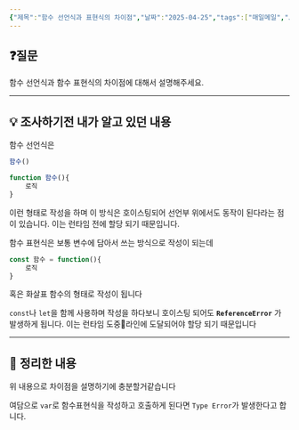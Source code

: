 ```yaml
---
{"제목":"함수 선언식과 표현식의 차이점","날짜":"2025-04-25","tags":["매일메일","JavaScript"],"dg-publish":true,"permalink":"/매일메일/25년4월/함수 선언식과 표현식의 차이점/","dgPassFrontmatter":true,"updated":"2025-04-25T07:33:26.528+09:00"}
---
```


## ❓질문

함수 선언식과 함수 표현식의 차이점에 대해서 설명해주세요.

---
## 💡 조사하기전 내가 알고 있던 내용

함수 선언식은

```js
함수()

function 함수(){
	로직
}
```

이런 형태로 작성을 하며 이 방식은 호이스팅되어 선언부 위에서도 동작이 된다라는 점이 있습니다.
이는 런타임 전에 할당 되기 때문입니다.

함수 표현식은 보통 변수에 담아서 쓰는 방식으로 작성이 되는데

```js
const 함수 = function(){
	로직
}
```

혹은 화살표 함수의 형태로 작성이 됩니다

`const`나 `let`을 함께 사용하며 작성을 하다보니 호이스팅 되어도 **`ReferenceError`** 가 발생하게 됩니다. 이는 런타임 도중라인에 도달되어야 할당 되기 때문입니다


---
## 🏫 정리한 내용

위 내용으로 차이점을 설명하기에 충분할거같습니다 

여담으로 `var`로 함수표현식을 작성하고 호출하게 된다면 `Type Error`가 발생한다고 합니다.